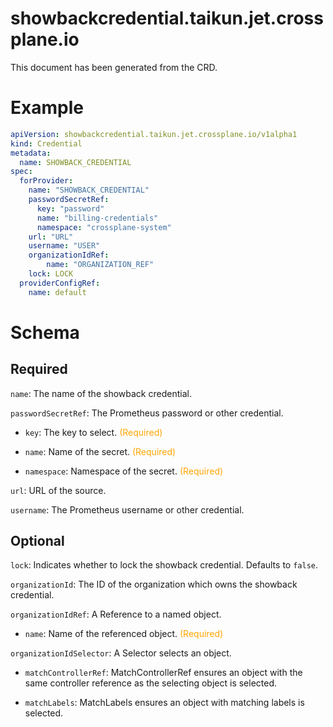 
showbackcredential.taikun.jet.crossplane.io
===========================================


This document has been generated from the CRD.
  

# Example


```yaml
apiVersion: showbackcredential.taikun.jet.crossplane.io/v1alpha1
kind: Credential
metadata:
  name: SHOWBACK_CREDENTIAL
spec:
  forProvider:
    name: "SHOWBACK_CREDENTIAL"
    passwordSecretRef:
      key: "password"
      name: "billing-credentials"
      namespace: "crossplane-system"
    url: "URL"
    username: "USER"
    organizationIdRef:
        name: "ORGANIZATION_REF"
    lock: LOCK
  providerConfigRef:
    name: default

```  

# Schema
  

## Required
  
`name`: The name of the showback credential.
  
`passwordSecretRef`: The Prometheus password or other credential.

* `key`: The key to select.<font color="orange"> (Required)</font>  

* `name`: Name of the secret.<font color="orange"> (Required)</font>  

* `namespace`: Namespace of the secret.<font color="orange"> (Required)</font>  
  
`url`: URL of the source.
  
`username`: The Prometheus username or other credential.
  

## Optional
  
`lock`: Indicates whether to lock the showback credential. Defaults to `false`.
  
`organizationId`: The ID of the organization which owns the showback credential.
  
`organizationIdRef`: A Reference to a named object.

* `name`: Name of the referenced object.<font color="orange"> (Required)</font>  
  
`organizationIdSelector`: A Selector selects an object.

* `matchControllerRef`: MatchControllerRef ensures an object with the same controller reference as the selecting object is selected.  

* `matchLabels`: MatchLabels ensures an object with matching labels is selected.  
  
